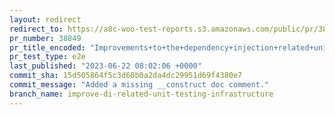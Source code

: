 ```yaml
---
layout: redirect
redirect_to: https://a8c-woo-test-reports.s3.amazonaws.com/public/pr/38849/e2e/index.html
pr_number: 38849
pr_title_encoded: "Improvements+to+the+dependency+injection+related+unit+testing+infrastructure"
pr_test_type: e2e
last_published: "2023-06-22 08:02:06 +0000"
commit_sha: 15d505864f5c3d60b0a2da4dc29951d69f4380e7
commit_message: "Added a missing __construct doc comment."
branch_name: improve-di-related-unit-testing-infrastructure
---
```

